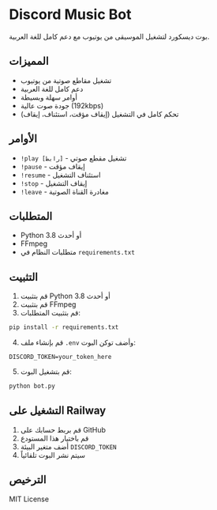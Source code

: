 # Discord Music Bot

بوت ديسكورد لتشغيل الموسيقى من يوتيوب مع دعم كامل للغة العربية.

## المميزات

- تشغيل مقاطع صوتية من يوتيوب
- دعم كامل للغة العربية
- أوامر سهلة وبسيطة
- جودة صوت عالية (192kbps)
- تحكم كامل في التشغيل (إيقاف مؤقت، استئناف، إيقاف)

## الأوامر

- `!play [رابط]` - تشغيل مقطع صوتي
- `!pause` - إيقاف مؤقت
- `!resume` - استئناف التشغيل
- `!stop` - إيقاف التشغيل
- `!leave` - مغادرة القناة الصوتية

## المتطلبات

- Python 3.8 أو أحدث
- FFmpeg
- متطلبات النظام في `requirements.txt`

## التثبيت

1. قم بتثبيت Python 3.8 أو أحدث
2. قم بتثبيت FFmpeg
3. قم بتثبيت المتطلبات:
```bash
pip install -r requirements.txt
```
4. قم بإنشاء ملف `.env` وأضف توكن البوت:
```
DISCORD_TOKEN=your_token_here
```
5. قم بتشغيل البوت:
```bash
python bot.py
```

## التشغيل على Railway

1. قم بربط حسابك على GitHub
2. قم باختيار هذا المستودع
3. أضف متغير البيئة `DISCORD_TOKEN`
4. سيتم نشر البوت تلقائياً

## الترخيص

MIT License 